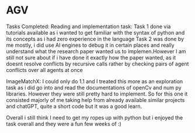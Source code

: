 # AGV
Tasks Completed:
Reading and implementation task:
Task 1 done via tutorials available as i wanted to get familiar with the syntax of python and its concepts as i had zero experience in the language
Task 2 was done by me mostly, i did use AI engines to debug it in certain places and really understand what the research paper wanted us to implemen.However I am still not sure about if i have done it exactly how the paper wanted, as it doesnt resolve conflicts by recursive calls rather by checking pairs of agent conflicts over all agents at once

ImageMatchX:
I could only do 1.1 and I treated this more as an exploration task as i did go into and read the documentations of openCv and num py libraries. However they were still pretty hard to implement. So for this one it consisted majorly of me taking help from already available similar projects and chatGPT, quite a short code but it was a good learn.

Overall i still think I need to get my ropes up with python but i enjoyed the task overall and they were a fun few weeks of :)
